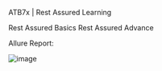 ATB7x | Rest Assured Learning

Rest Assured Basics
Rest Assured Advance

Allure Report: 

![image](https://github.com/user-attachments/assets/18b3eedb-5aa8-4962-af78-1252b982b932)
